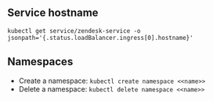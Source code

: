 ## Service hostname

```
kubectl get service/zendesk-service -o jsonpath='{.status.loadBalancer.ingress[0].hostname}'
```

## Namespaces

- Create a namespace: `kubectl create namespace <<name>>`
- Delete a namespace: `kubectl delete namespace <<name>>`
